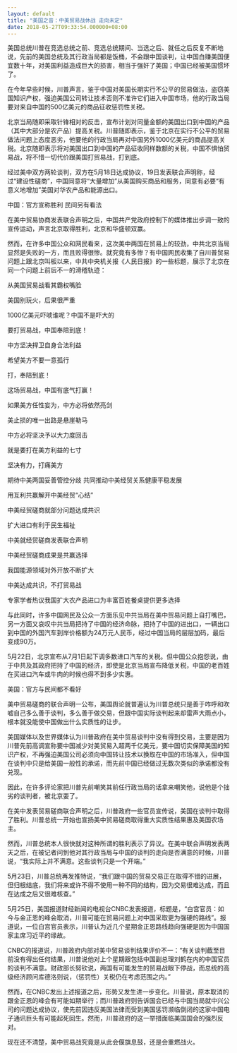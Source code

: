 ```yaml
---
layout: default
title: "美国之音：中美贸易战休战 走向未定"
date: 2018-05-27T09:33:54.000000+08:00
---
```


美国总统川普在竞选总统之前、竞选总统期间、当选之后、就任之后反复不断地说，先前的美国总统及其行政当局都是饭桶，不会跟中国谈判，让中国白赚美国便宜数十年，对美国利益造成巨大的损害，相当于强奸了美国；中国已经被美国惯坏了。

在今年早些时候，川普声言，鉴于中国对美国长期实行不公平的贸易做法，盗窃美国知识产权，强迫美国公司转让技术否则不准许它们进入中国市场，他的行政当局要对来自中国的500亿美元的商品征收惩罚性关税。

北京当局随即采取针锋相对的反击，宣布计划对同量金额的美国出口到中国的产品（其中大部分是农产品）提高关税。川普随即表示，鉴于北京在实行不公平的贸易做法问题上态度恶劣，他要他的行政当局再对中国另外1000亿美元的商品提高关税。北京随即表示将对美国出口到中国的产品征收同样数额的关税，中国不惧怕贸易战，将不惜一切代价跟美国打贸易战，打到底。

经过美中双方两轮谈判，双方在5月18日达成协议，19日发表联合声明称，经过“建设性磋商”，中国同意将“大量增加”从美国购买商品和服务，同意有必要“有意义地增加”美国对华农产品和能源出口。

中国：官方宣称胜利 民间另有看法

在美中贸易协商发表联合声明之后，中国共产党政府控制下的媒体推出步调一致的宣传运动，声言北京取得胜利，北京和华盛顿双赢。

然而，在许多中国公众和网民看来，这次美中两国在贸易上的较劲，中共北京当局显然是失败的一方，而且败得很惨。就究竟有多惨？有中国网民收集了自川普贸易问题上跟北京叫板以来，中共中央机关报《人民日报》的一些标题，展示了北京在同一个问题上前后不一的滑稽轨迹：

从美国贸易战看其霸权嘴脸

美国别玩火，后果很严重

1000亿美元吓唬谁呢？中国不是吓大的

要打贸易战，中国奉陪到底！

中方坚决捍卫自身合法利益

希望美方不要一意孤行

打，奉陪到底！

这场贸易战，中国有底气打赢！

如果美方任性妄为，中方必将依然亮剑

美止损的唯一出路是悬崖勒马

中方必将坚决予以大力度回击

就是要打在美方利益的七寸

坚决有力，打痛美方

期待中美两国妥善管控分歧 共同推动中美经贸关系健康平稳发展

用互利共赢解开中美经贸“心结”

中美经贸磋商就部分问题达成共识

扩大进口有利于民生福祉

中美就经贸磋商发表联合声明

中美经贸磋商成果是共赢选择

我国能源领域对外开放不断扩大

中美达成共识，不打贸易战

专家学者热议我国扩大农产品进口为丰富百姓餐桌提供更多选择

与此同时，许多中国网民及公众一方面乐见中共当局在美中贸易问题上自打嘴巴，另一方面又哀叹中共当局把持了中国的经济命脉，把持了中国的进出口，一辆出口到中国的外国汽车到岸价格额为24万元人民币，经过中国当局的层层加码，最后变成90万。

5月22日，北京宣布从7月1日起下调多数进口汽车的关税。但中国公众抱怨说，由于中共及其政府把持了中国的经济，即使是北京当局宣布降低关税，中国的老百姓在买进口汽车或牛肉的时候也得不到多少实惠。

美国：官方与民间都不看好

美中贸易磋商的联合声明一公布，美国舆论就普遍认为川普总统只是善于咋呼和吹嘘自己多么善于谈判，多么善于做交易，但跟中国实际谈判起来却雷声大雨点小，根本就没能使中国做出什么实质性的让步。

美国媒体以及世界媒体认为川普政府在美中贸易谈判中没有得到交易，主要是因为川普先前高调宣称要中国减少对美贸易入超两千亿美元，要中国切实保障美国的知识产权，不再强迫美国公司必须向中国转让技术以换取在中国的市场准入，但中国在谈判中只是给美国一般性的承诺，而先前中国已经做过无数次类似的承诺都没有兑现。

因此，在许多评论家把川普先前嘲笑其前任行政当局的话拿来嘲笑他，说他是个拙劣的谈判者，被北京耍了。

在美中发表贸易磋商联合声明之后，川普政府一些官员宣传说，美国在谈判中取得了胜利。川普总统一开始也宣扬美中贸易磋商取得重大实质性结果惠及美国农场主。

然而，川普总统本人很快就对这种所谓的胜利表示了异议。在美中联合声明发表两天之后，在被记者问到他对其行政当局与中国的谈判的走向是否满意的时候，川普说，“我实际上并不满意。这些谈判只是一个开端。”

5月23日，川普总统再发推特说，“我们跟中国的贸易交易正在取得不错的进展，但归根结底，我们将来或许不得不使用一种不同的结构，因为交易很难达成，而且在达成之后又很难核查。”

5月25日，美国报道财经新闻的电视台CNBC发表报道，标题是，“白宫官员：如今与金正恩的峰会取消，川普可能在贸易问题上对中国采取更为强硬的路线”。报道说，一位白宫官员表示，川普认为近几个星期金正恩路线趋向强硬是因为中国国家主席习近平的缘故。

CNBC的报道说，川普政府内部对美中贸易谈判结果评价不一：“有关谈判截至目前没有得出任何结果，川普说他对上个星期跟包括中国副总理刘鹤在内的中国官员的谈判不满意。财政部长努钦说，两国有可能发生的贸易战眼下停战，而总统的高级经济顾问库德洛则说，（惩罚性）关税仍在考虑范围之内。”

然而，在CNBC发出上述报道之后，形势又发生进一步变化。川普说，原本取消的跟金正恩的峰会有可能如期举行；而川普政府则告诉国会已经与中国当局就中兴公司的问题达成协议，使先前因违反美国法律而受到美国惩罚濒临倒闭的这家中国电子通讯巨头有可能起死回生。然而，川普政府的这一举措面临美国国会的强烈反对。

现在还不清楚，美中贸易战究竟是从此会偃旗息鼓，还是会重燃战火。


